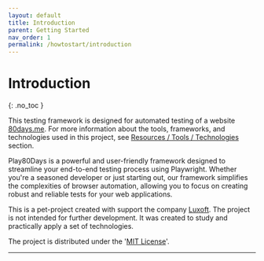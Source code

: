 ```yaml
---
layout: default
title: Introduction
parent: Getting Started
nav_order: 1
permalink: /howtostart/introduction
---
```


# Introduction
{: .no_toc }

This testing framework is designed for automated testing of a website [80days.me]. For more information about the tools, frameworks, and technologies used in this project, see [Resources / Tools / Technologies] section.

Play80Days is a powerful and user-friendly framework designed to streamline your end-to-end testing process using Playwright. Whether you're a seasoned developer or just starting out, our framework simplifies the complexities of browser automation, allowing you to focus on creating robust and reliable tests for your web applications.

This is a pet-project created with support the company [Luxoft]. The project is not intended for further development. It was created to study and practically apply a set of technologies.

The project is distributed under the '[MIT License]'.


----
[80days.me]: https://app.eightydays.me/

[Luxoft]: https://www.luxoft.com/

[MIT License]: https://github.com/pskrebnev/play80days/blob/main/LICENSE

[Resources / Tools / Technologies]: ./../resources-tools

